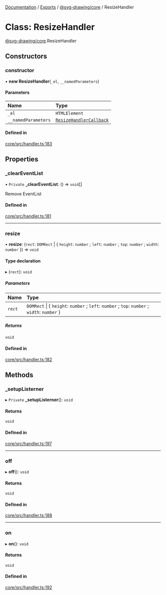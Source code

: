 [Documentation](../README.md) / [Exports](../modules.md) / [@svg-drawing/core](../modules/svg_drawing_core.md) / ResizeHandler

# Class: ResizeHandler

[@svg-drawing/core](../modules/svg_drawing_core.md).ResizeHandler

## Constructors

### constructor

• **new ResizeHandler**(`_el`, `__namedParameters`)

#### Parameters

| Name | Type |
| :------ | :------ |
| `_el` | `HTMLElement` |
| `__namedParameters` | [`ResizeHandlerCallback`](../modules/svg_drawing_core.md#resizehandlercallback) |

#### Defined in

[core/src/handler.ts:183](https://github.com/kmkzt/svg-drawing/blob/ed5bdad/packages/core/src/handler.ts#L183)

## Properties

### \_clearEventList

• `Private` **\_clearEventList**: () => `void`[]

Remove EventList

#### Defined in

[core/src/handler.ts:181](https://github.com/kmkzt/svg-drawing/blob/ed5bdad/packages/core/src/handler.ts#L181)

___

### resize

• **resize**: (`rect`: `DOMRect` \| { `height`: `number` ; `left`: `number` ; `top`: `number` ; `width`: `number`  }) => `void`

#### Type declaration

▸ (`rect`): `void`

##### Parameters

| Name | Type |
| :------ | :------ |
| `rect` | `DOMRect` \| { `height`: `number` ; `left`: `number` ; `top`: `number` ; `width`: `number`  } |

##### Returns

`void`

#### Defined in

[core/src/handler.ts:182](https://github.com/kmkzt/svg-drawing/blob/ed5bdad/packages/core/src/handler.ts#L182)

## Methods

### \_setupListerner

▸ `Private` **_setupListerner**(): `void`

#### Returns

`void`

#### Defined in

[core/src/handler.ts:197](https://github.com/kmkzt/svg-drawing/blob/ed5bdad/packages/core/src/handler.ts#L197)

___

### off

▸ **off**(): `void`

#### Returns

`void`

#### Defined in

[core/src/handler.ts:188](https://github.com/kmkzt/svg-drawing/blob/ed5bdad/packages/core/src/handler.ts#L188)

___

### on

▸ **on**(): `void`

#### Returns

`void`

#### Defined in

[core/src/handler.ts:192](https://github.com/kmkzt/svg-drawing/blob/ed5bdad/packages/core/src/handler.ts#L192)
